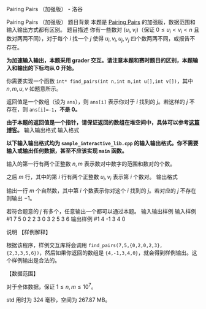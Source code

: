 



Pairing Pairs （加强版） - 洛谷














Pairing Pairs （加强版）
题目背景
本题是 [Pairing Pairs](https://www.luogu.com.cn/problem/P10247) 的加强版，数据范围和输入输出方式都有区别。
题目描述
你有一些数对 $(u_i,v_i)$（保证 $0\le u_i<v_i<n$ 且数对两两不同），对于每个 $i$ 找一个 $j$ 使得 $u_i,v_i,u_j,v_j$ 四个数两两不同，或报告不存在。

**为加速输入输出，本题采用 grader 交互。请注意本题和赛时题目的区别，本题输入和输出的下标均从 $0$ 开始。**

你需要实现一个函数 `int* find_pairs(int n,int m,int u[],int v[])`，其中 $n,m,u,v$ 如题意所示。

返回值是一个数组（设为 `ans`），则 `ans[i]` 表示你对于 $i$ 找到的 $j$。若这样的 $j$ 不存在，则 `ans[i]=-1`，**不是 $0$。**

**由于本题的返回值是一个指针，请保证返回的数组在堆空间中，具体可以参考[这篇博客](https://www.luogu.com.cn/article/sxyv0830)。**
输入输出格式
输入格式

**以下输入输出格式均为 `sample_interactive_lib.cpp` 的输入输出格式。你不需要输入或输出任何数据，甚至不应该实现 `main` 函数。**

输入的第一行有两个正整数 $n,m$ 表示数对中数字的范围和数对的个数。

之后 $m$ 行，其中的第 $i$ 行有两个正整数 $u_i,v_i$ 表示第 $i$ 个数对。
输出格式

输出一行 $m$ 个自然数，其中第 $i$ 个数表示你对这个 $i$ 找到的 $j$。若对应的 $j$ 不存在则输出 $-1$。

若符合题意的 $j$ 有多个，任意输出一个都可以通过本题。
输入输出样例
输入样例 #1
7 5
0 2
2 3
0 3
2 5
3 6
输出样例 #1
4 -1 3 4 0

说明
【样例解释】

根据该程序，样例交互库将会调用 `find_pairs(7,5,{0,2,0,2,3},{2,3,3,5,6})`，然后如果你返回的数组是 `{4,-1,3,4,0}`，就会得到样例输出。这个样例输出是合法的。

【数据范围】

对于全体数据，保证 $1\le n,m\le 10^7$。

std 用时为 $324$ 毫秒，空间为 $267.87$ MB。






